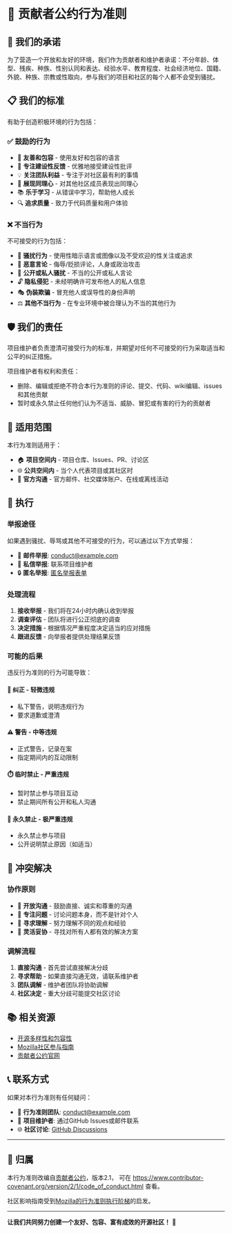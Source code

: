 # 🤝 贡献者公约行为准则

## 📜 我们的承诺

为了营造一个开放和友好的环境，我们作为贡献者和维护者承诺：不分年龄、体型、残疾、种族、性别认同和表达、经验水平、教育程度、社会经济地位、国籍、外貌、种族、宗教或性取向，参与我们的项目和社区的每个人都不会受到骚扰。

## 📋 我们的标准

有助于创造积极环境的行为包括：

### ✅ 鼓励的行为
- 🤗 **友善和包容** - 使用友好和包容的语言
- 🎯 **专注建设性反馈** - 优雅地接受建设性批评
- 💡 **关注团队利益** - 专注于对社区最有利的事情
- 🤝 **展现同理心** - 对其他社区成员表现出同理心
- 📚 **乐于学习** - 从错误中学习，帮助他人成长
- 🔍 **追求质量** - 致力于代码质量和用户体验

### ❌ 不当行为
不可接受的行为包括：

- 🚫 **骚扰行为** - 使用性暗示语言或图像以及不受欢迎的性关注或追求
- 💬 **恶意言论** - 侮辱/贬损评论，人身或政治攻击
- 📢 **公开或私人骚扰** - 不当的公开或私人言论
- 🔓 **隐私侵犯** - 未经明确许可发布他人的私人信息
- 🎭 **伪装欺骗** - 冒充他人或误导性的身份声明
- ⚖️ **其他不当行为** - 在专业环境中被合理认为不当的其他行为

## 🛡️ 我们的责任

项目维护者负责澄清可接受行为的标准，并期望对任何不可接受的行为采取适当和公平的纠正措施。

项目维护者有权利和责任：
- 删除、编辑或拒绝不符合本行为准则的评论、提交、代码、wiki编辑、issues和其他贡献
- 暂时或永久禁止任何他们认为不适当、威胁、冒犯或有害的行为的贡献者

## 📍 适用范围

本行为准则适用于：
- 🏠 **项目空间内** - 项目仓库、Issues、PR、讨论区
- 🌐 **公共空间内** - 当个人代表项目或其社区时
- 📧 **官方沟通** - 官方邮件、社交媒体账户、在线或离线活动

## 🚨 执行

### 举报途径
如果遇到骚扰、辱骂或其他不可接受的行为，可以通过以下方式举报：

- 📧 **邮件举报**: [conduct@example.com](mailto:conduct@example.com)
- 💬 **私信举报**: 联系项目维护者
- 🔒 **匿名举报**: [匿名举报表单](https://forms.example.com/report)

### 处理流程
1. **接收举报** - 我们将在24小时内确认收到举报
2. **调查评估** - 团队将进行公正彻底的调查
3. **决定措施** - 根据情况严重程度决定适当的应对措施
4. **跟进反馈** - 向举报者提供处理结果反馈

### 可能的后果
违反行为准则的行为可能导致：

#### 📝 **纠正** - 轻微违规
- 私下警告，说明违规行为
- 要求道歉或澄清

#### ⚠️ **警告** - 中等违规
- 正式警告，记录在案
- 指定期间内的互动限制

#### ⏱️ **临时禁止** - 严重违规
- 暂时禁止参与项目互动
- 禁止期间所有公开和私人沟通

#### 🚫 **永久禁止** - 极严重违规
- 永久禁止参与项目
- 公开说明禁止原因（如适当）

## 🤝 冲突解决

### 协作原则
- 💬 **开放沟通** - 鼓励直接、诚实和尊重的沟通
- 🎯 **专注问题** - 讨论问题本身，而不是针对个人
- 🤔 **寻求理解** - 努力理解不同的观点和经验
- 🔄 **灵活妥协** - 寻找对所有人都有效的解决方案

### 调解流程
1. **直接沟通** - 首先尝试直接解决分歧
2. **寻求帮助** - 如果直接沟通无效，请联系维护者
3. **团队调解** - 维护者团队将协助调解
4. **社区决定** - 重大分歧可能提交社区讨论

## 📚 相关资源

- [开源多样性和包容性](https://opensource.guide/building-community/)
- [Mozilla社区参与指南](https://www.mozilla.org/en-US/about/governance/policies/participation/)
- [贡献者公约官网](https://www.contributor-covenant.org/)

## 📞 联系方式

如果对本行为准则有任何疑问：

- 📧 **行为准则团队**: [conduct@example.com](mailto:conduct@example.com)
- 💬 **项目维护者**: 通过GitHub Issues或邮件联系
- 🌐 **社区讨论**: [GitHub Discussions](https://github.com/Mutx163/androidwin/discussions)

---

## 📖 归属

本行为准则改编自[贡献者公约][homepage]，版本2.1，
可在 https://www.contributor-covenant.org/version/2/1/code_of_conduct.html 查看。

社区影响指南受到[Mozilla的行为准则执行阶梯](https://github.com/mozilla/diversity)的启发。

[homepage]: https://www.contributor-covenant.org

---

**让我们共同努力创建一个友好、包容、富有成效的开源社区！** 🌟 